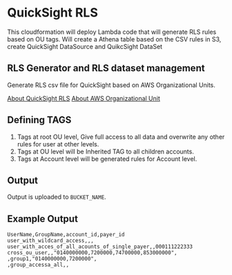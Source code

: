 #  QuickSight RLS 

This cloudformation will deploy Lambda code that will generate RLS rules based on OU tags. 
Will create a Athena table based on the CSV rules in S3, create QuickSight DataSource and QuikcSight DataSet 


##  RLS Generator and RLS dataset management 
Generate RLS csv file for QuickSight based on AWS Organizational Units. 

[About QuickSight RLS](https://docs.aws.amazon.com/quicksight/latest/user/restrict-access-to-a-data-set-using-row-level-security.html)
[About AWS Organizational Unit ](https://docs.aws.amazon.com/organizations/latest/userguide/orgs_introduction.html)


## Defining TAGS

1) Tags at root OU level, Give full access to all data and overwrite any other rules for user at other levels.
2) Tags at OU level will be Inherited TAG to all children accounts.
2) Tags at Account level will be generated rules for Account level.


## Output 
Output is  uploaded to `BUCKET_NAME`.


## Example Output 
```
UserName,GroupName,account_id,payer_id
user_with_wildcard_access,,,
user_with_acces_of_all_acounts_of_single_payer,,000111222333
cross_ou_user,,"0140000000,7200000,74700000,853000000",
,group1,"0140000000,7200000",
,group_accessa_all,,
```
